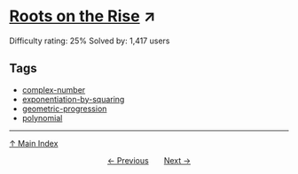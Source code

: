 # [Roots on the Rise](https://projecteuler.net/problem=479) ↗️

Difficulty rating: 25%
Solved by: 1,417 users
## Tags

- [complex-number](../tags/complex-number.md)
- [exponentiation-by-squaring](../tags/exponentiation-by-squaring.md)
- [geometric-progression](../tags/geometric-progression.md)
- [polynomial](../tags/polynomial.md)



---

[↑ Main Index](../README.md)


<div align=center><a href='478.md'>← Previous</a> &nbsp;&nbsp; &nbsp;&nbsp;  <a href='480.md'>Next →</a></div>
